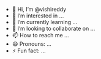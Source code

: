 - 👋 Hi, I’m @vishireddy
- 👀 I’m interested in ...
- 🌱 I’m currently learning ...
- 💞️ I’m looking to collaborate on ...
- 📫 How to reach me ...
- 😄 Pronouns: ...
- ⚡ Fun fact: ...

<!---
vishwaknri/vishwaknri is a ✨ special ✨ repository because its `README.md` (this file) appears on your GitHub profile.
You can click the Preview link to take a look at your changes.
--->
